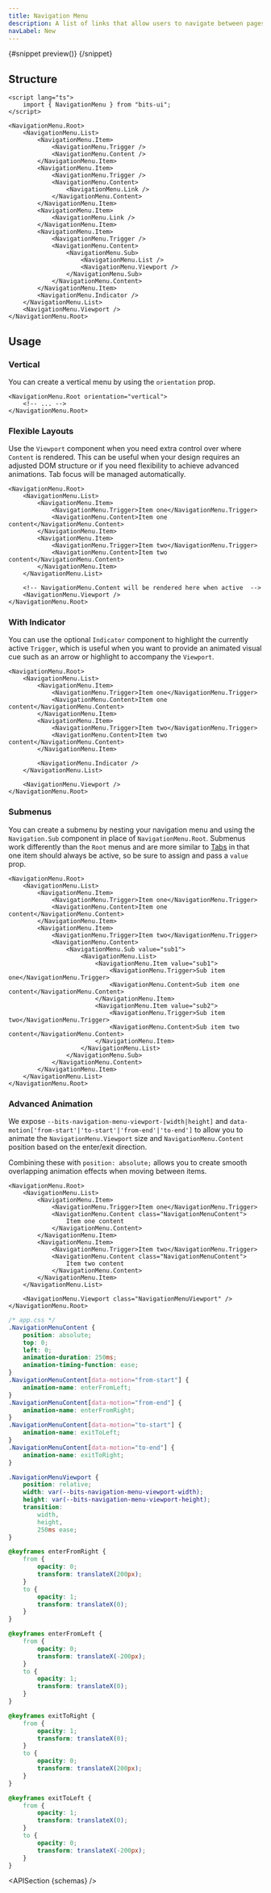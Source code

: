 ```yaml
---
title: Navigation Menu
description: A list of links that allow users to navigate between pages of a website.
navLabel: New
---
```


<script>
	import { APISection, ComponentPreviewV2, NavigationMenuDemo } from '$lib/components/index.js'
	export let schemas;
</script>

<ComponentPreviewV2 name="navigation-menu-demo" comp="Navigation Menu">

{#snippet preview()}
<NavigationMenuDemo />
{/snippet}

</ComponentPreviewV2>

## Structure

```svelte
<script lang="ts">
	import { NavigationMenu } from "bits-ui";
</script>

<NavigationMenu.Root>
	<NavigationMenu.List>
		<NavigationMenu.Item>
			<NavigationMenu.Trigger />
			<NavigationMenu.Content />
		</NavigationMenu.Item>
		<NavigationMenu.Item>
			<NavigationMenu.Trigger />
			<NavigationMenu.Content>
				<NavigationMenu.Link />
			</NavigationMenu.Content>
		</NavigationMenu.Item>
		<NavigationMenu.Item>
			<NavigationMenu.Link />
		</NavigationMenu.Item>
		<NavigationMenu.Item>
			<NavigationMenu.Trigger />
			<NavigationMenu.Content>
				<NavigationMenu.Sub>
					<NavigationMenu.List />
					<NavigationMenu.Viewport />
				</NavigationMenu.Sub>
			</NavigationMenu.Content>
		</NavigationMenu.Item>
		<NavigationMenu.Indicator />
	</NavigationMenu.List>
	<NavigationMenu.Viewport />
</NavigationMenu.Root>
```

## Usage

### Vertical

You can create a vertical menu by using the `orientation` prop.

```svelte /orientation="vertical"/
<NavigationMenu.Root orientation="vertical">
	<!-- ... -->
</NavigationMenu.Root>
```

### Flexible Layouts

Use the `Viewport` component when you need extra control over where `Content` is rendered. This can be useful when your design requires an adjusted DOM structure or if you need flexibility to achieve advanced animations. Tab focus will be managed automatically.

```svelte {14}
<NavigationMenu.Root>
	<NavigationMenu.List>
		<NavigationMenu.Item>
			<NavigationMenu.Trigger>Item one</NavigationMenu.Trigger>
			<NavigationMenu.Content>Item one content</NavigationMenu.Content>
		</NavigationMenu.Item>
		<NavigationMenu.Item>
			<NavigationMenu.Trigger>Item two</NavigationMenu.Trigger>
			<NavigationMenu.Content>Item two content</NavigationMenu.Content>
		</NavigationMenu.Item>
	</NavigationMenu.List>

	<!-- NavigationMenu.Content will be rendered here when active  -->
	<NavigationMenu.Viewport />
</NavigationMenu.Root>
```

### With Indicator

You can use the optional `Indicator` component to highlight the currently active `Trigger`, which is useful when you want to provide an animated visual cue such as an arrow or highlight to accompany the `Viewport`.

```svelte {12}
<NavigationMenu.Root>
	<NavigationMenu.List>
		<NavigationMenu.Item>
			<NavigationMenu.Trigger>Item one</NavigationMenu.Trigger>
			<NavigationMenu.Content>Item one content</NavigationMenu.Content>
		</NavigationMenu.Item>
		<NavigationMenu.Item>
			<NavigationMenu.Trigger>Item two</NavigationMenu.Trigger>
			<NavigationMenu.Content>Item two content</NavigationMenu.Content>
		</NavigationMenu.Item>

		<NavigationMenu.Indicator />
	</NavigationMenu.List>

	<NavigationMenu.Viewport />
</NavigationMenu.Root>
```

### Submenus

You can create a submenu by nesting your navigation menu and using the `Navigation.Sub` component in place of `NavigationMenu.Root`.
Submenus work differently than the `Root` menus and are more similar to [Tabs](/docs/components/tabs) in that one item should always be active, so be sure to assign and pass a `value` prop.

```svelte
<NavigationMenu.Root>
	<NavigationMenu.List>
		<NavigationMenu.Item>
			<NavigationMenu.Trigger>Item one</NavigationMenu.Trigger>
			<NavigationMenu.Content>Item one content</NavigationMenu.Content>
		</NavigationMenu.Item>
		<NavigationMenu.Item>
			<NavigationMenu.Trigger>Item two</NavigationMenu.Trigger>
			<NavigationMenu.Content>
				<NavigationMenu.Sub value="sub1">
					<NavigationMenu.List>
						<NavigationMenu.Item value="sub1">
							<NavigationMenu.Trigger>Sub item one</NavigationMenu.Trigger>
							<NavigationMenu.Content>Sub item one content</NavigationMenu.Content>
						</NavigationMenu.Item>
						<NavigationMenu.Item value="sub2">
							<NavigationMenu.Trigger>Sub item two</NavigationMenu.Trigger>
							<NavigationMenu.Content>Sub item two content</NavigationMenu.Content>
						</NavigationMenu.Item>
					</NavigationMenu.List>
				</NavigationMenu.Sub>
			</NavigationMenu.Content>
		</NavigationMenu.Item>
	</NavigationMenu.List>
</NavigationMenu.Root>
```

### Advanced Animation

We expose `--bits-navigation-menu-viewport-[width|height]` and `data-motion['from-start'|'to-start'|'from-end'|'to-end']` to allow you to animate the `NavigationMenu.Viewport` size and `NavigationMenu.Content` position based on the enter/exit direction.

Combining these with `position: absolute;` allows you to create smooth overlapping animation effects when moving between items.

```svelte
<NavigationMenu.Root>
	<NavigationMenu.List>
		<NavigationMenu.Item>
			<NavigationMenu.Trigger>Item one</NavigationMenu.Trigger>
			<NavigationMenu.Content class="NavigationMenuContent">
				Item one content
			</NavigationMenu.Content>
		</NavigationMenu.Item>
		<NavigationMenu.Item>
			<NavigationMenu.Trigger>Item two</NavigationMenu.Trigger>
			<NavigationMenu.Content class="NavigationMenuContent">
				Item two content
			</NavigationMenu.Content>
		</NavigationMenu.Item>
	</NavigationMenu.List>

	<NavigationMenu.Viewport class="NavigationMenuViewport" />
</NavigationMenu.Root>
```

```css
/* app.css */
.NavigationMenuContent {
	position: absolute;
	top: 0;
	left: 0;
	animation-duration: 250ms;
	animation-timing-function: ease;
}
.NavigationMenuContent[data-motion="from-start"] {
	animation-name: enterFromLeft;
}
.NavigationMenuContent[data-motion="from-end"] {
	animation-name: enterFromRight;
}
.NavigationMenuContent[data-motion="to-start"] {
	animation-name: exitToLeft;
}
.NavigationMenuContent[data-motion="to-end"] {
	animation-name: exitToRight;
}

.NavigationMenuViewport {
	position: relative;
	width: var(--bits-navigation-menu-viewport-width);
	height: var(--bits-navigation-menu-viewport-height);
	transition:
		width,
		height,
		250ms ease;
}

@keyframes enterFromRight {
	from {
		opacity: 0;
		transform: translateX(200px);
	}
	to {
		opacity: 1;
		transform: translateX(0);
	}
}

@keyframes enterFromLeft {
	from {
		opacity: 0;
		transform: translateX(-200px);
	}
	to {
		opacity: 1;
		transform: translateX(0);
	}
}

@keyframes exitToRight {
	from {
		opacity: 1;
		transform: translateX(0);
	}
	to {
		opacity: 0;
		transform: translateX(200px);
	}
}

@keyframes exitToLeft {
	from {
		opacity: 1;
		transform: translateX(0);
	}
	to {
		opacity: 0;
		transform: translateX(-200px);
	}
}
```

<APISection {schemas} />
